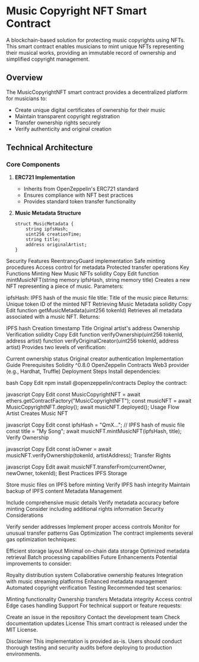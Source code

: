 # Music Copyright NFT Smart Contract 

A blockchain-based solution for protecting music copyrights using NFTs. This smart contract enables musicians to mint unique NFTs representing their musical works, providing an immutable record of ownership and simplified copyright management.

## Overview

The MusicCopyrightNFT smart contract provides a decentralized platform for musicians to:
- Create unique digital certificates of ownership for their music
- Maintain transparent copyright registration
- Transfer ownership rights securely
- Verify authenticity and original creation

## Technical Architecture

### Core Components

1. **ERC721 Implementation**
   - Inherits from OpenZeppelin's ERC721 standard
   - Ensures compliance with NFT best practices
   - Provides standard token transfer functionality

2. **Music Metadata Structure**
   ```solidity
   struct MusicMetadata {
       string ipfsHash;
       uint256 creationTime;
       string title;
       address originalArtist;
   }
Security Features
ReentrancyGuard implementation
Safe minting procedures
Access control for metadata
Protected transfer operations
Key Functions
Minting New Music NFTs
solidity
Copy
Edit
function mintMusicNFT(string memory ipfsHash, string memory title)
Creates a new NFT representing a piece of music. Parameters:

ipfsHash: IPFS hash of the music file
title: Title of the music piece
Returns: Unique token ID of the minted NFT
Retrieving Music Metadata
solidity
Copy
Edit
function getMusicMetadata(uint256 tokenId)
Retrieves all metadata associated with a music NFT. Returns:

IPFS hash
Creation timestamp
Title
Original artist's address
Ownership Verification
solidity
Copy
Edit
function verifyOwnership(uint256 tokenId, address artist)
function verifyOriginalCreator(uint256 tokenId, address artist)
Provides two levels of verification:

Current ownership status
Original creator authentication
Implementation Guide
Prerequisites
Solidity ^0.8.0
OpenZeppelin Contracts
Web3 provider (e.g., Hardhat, Truffle)
Deployment Steps
Install dependencies:

bash
Copy
Edit
npm install @openzeppelin/contracts
Deploy the contract:

javascript
Copy
Edit
const MusicCopyrightNFT = await ethers.getContractFactory("MusicCopyrightNFT");
const musicNFT = await MusicCopyrightNFT.deploy();
await musicNFT.deployed();
Usage Flow
Artist Creates Music NFT

javascript
Copy
Edit
const ipfsHash = "QmX..."; // IPFS hash of music file
const title = "My Song";
await musicNFT.mintMusicNFT(ipfsHash, title);
Verify Ownership

javascript
Copy
Edit
const isOwner = await musicNFT.verifyOwnership(tokenId, artistAddress);
Transfer Rights

javascript
Copy
Edit
await musicNFT.transferFrom(currentOwner, newOwner, tokenId);
Best Practices
IPFS Storage

Store music files on IPFS before minting
Verify IPFS hash integrity
Maintain backup of IPFS content
Metadata Management

Include comprehensive music details
Verify metadata accuracy before minting
Consider including additional rights information
Security Considerations

Verify sender addresses
Implement proper access controls
Monitor for unusual transfer patterns
Gas Optimization
The contract implements several gas optimization techniques:

Efficient storage layout
Minimal on-chain data storage
Optimized metadata retrieval
Batch processing capabilities
Future Enhancements
Potential improvements to consider:

Royalty distribution system
Collaborative ownership features
Integration with music streaming platforms
Enhanced metadata management
Automated copyright verification
Testing
Recommended test scenarios:

Minting functionality
Ownership transfers
Metadata integrity
Access control
Edge cases handling
Support
For technical support or feature requests:

Create an issue in the repository
Contact the development team
Check documentation updates
License
This smart contract is released under the MIT License.

Disclaimer
This implementation is provided as-is. Users should conduct thorough testing and security audits before deploying to production environments.